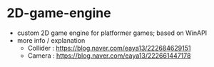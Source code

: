 # 2D-game-engine
- custom 2D game engine for platformer games; based on WinAPI
- more info / explanation
    - Collider : https://blog.naver.com/eaya13/222684629151
    - Camera : https://blog.naver.com/eaya13/222661447178
